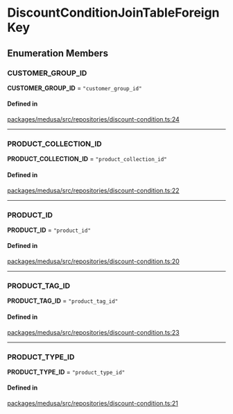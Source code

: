 # DiscountConditionJoinTableForeignKey

## Enumeration Members

### CUSTOMER\_GROUP\_ID

 **CUSTOMER\_GROUP\_ID** = ``"customer_group_id"``

#### Defined in

[packages/medusa/src/repositories/discount-condition.ts:24](https://github.com/medusajs/medusa/blob/3d9f5ae63/packages/medusa/src/repositories/discount-condition.ts#L24)

___

### PRODUCT\_COLLECTION\_ID

 **PRODUCT\_COLLECTION\_ID** = ``"product_collection_id"``

#### Defined in

[packages/medusa/src/repositories/discount-condition.ts:22](https://github.com/medusajs/medusa/blob/3d9f5ae63/packages/medusa/src/repositories/discount-condition.ts#L22)

___

### PRODUCT\_ID

 **PRODUCT\_ID** = ``"product_id"``

#### Defined in

[packages/medusa/src/repositories/discount-condition.ts:20](https://github.com/medusajs/medusa/blob/3d9f5ae63/packages/medusa/src/repositories/discount-condition.ts#L20)

___

### PRODUCT\_TAG\_ID

 **PRODUCT\_TAG\_ID** = ``"product_tag_id"``

#### Defined in

[packages/medusa/src/repositories/discount-condition.ts:23](https://github.com/medusajs/medusa/blob/3d9f5ae63/packages/medusa/src/repositories/discount-condition.ts#L23)

___

### PRODUCT\_TYPE\_ID

 **PRODUCT\_TYPE\_ID** = ``"product_type_id"``

#### Defined in

[packages/medusa/src/repositories/discount-condition.ts:21](https://github.com/medusajs/medusa/blob/3d9f5ae63/packages/medusa/src/repositories/discount-condition.ts#L21)
